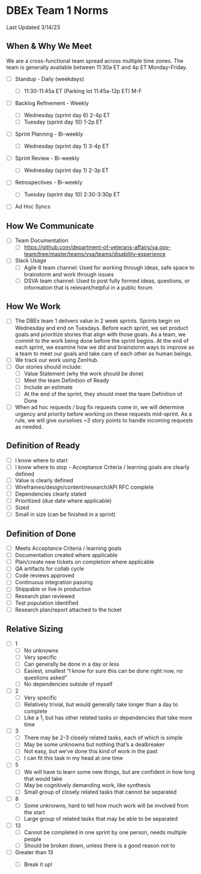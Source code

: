 # DBEx Team 1 Norms
Last Updated 3/14/23

## When & Why We Meet
We are a cross-functional team spread across multiple time zones. The team is generally available between 11:30a ET and 4p ET Monday-Friday.

- [ ] Standup - Daily (weekdays)
   - [ ] 11:30-11:45a ET (Parking lot 11:45a-12p ET) M-F
- [ ] Backlog Refinement - Weekly
   - [ ] Wednesday (sprint day 6) 2-4p ET
   - [ ] Tuesday (sprint day 10) 1-2p ET
- [ ] Sprint Planning - Bi-weekly
   - [ ] Wednesday (sprint day 1) 3-4p ET
- [ ] Sprint Review - Bi-weekly
   - [ ] Wednesday (sprint day 1) 2-3p ET
- [ ] Retrospectives - Bi-weekly
   - [ ] Tuesday (sprint day 10) 2:30-3:30p ET
- [ ] Ad Hoc Syncs
  

## How We Communicate
- [ ] Team Documentation
   - [ ] https://github.com/department-of-veterans-affairs/va.gov-team/tree/master/teams/vsa/teams/disability-experience
- [ ] Slack Usage
   - [ ] Agile 6 team channel: Used for working through ideas, safe space to brainstorm and work through issues
   - [ ] DSVA team channel: Used to post fully formed ideas, questions, or information that is relevant/helpful in a public forum

## How We Work
- [ ] The DBEx team 1 delivers value in 2 week sprints. Sprints begin on Wednesday and end on Tuesdays. Before each sprint, we set product goals and prioritize stories that align with those goals. As a team, we commit to the work being done before the sprint begins. At the end of each sprint, we examine how we did and brainstorm ways to improve as a team to meet our goals and take care of each other as human beings.
- [ ] We track our work using ZenHub.
- [ ] Our stories should include:
   - [ ] Value Statement (why the work should be done)
   - [ ] Meet the team Definition of Ready
   - [ ] Include an estimate
   - [ ] At the end of the sprint, they should meet the team Definition of Done
- [ ] When ad hoc requests / bug fix requests come in, we will determine urgency and priority before working on these requests mid-sprint. As a rule, we will give ourselves ~3 story points to handle incoming requests as needed.

## Definition of Ready
 - [ ] I know where to start
 - [ ] I know where to stop - Acceptance Criteria / learning goals are clearly defined
 - [ ] Value is clearly defined
 - [ ] Wireframes/design/content/research/API RFC complete
 - [ ] Dependencies clearly stated
 - [ ] Prioritized (due date where applicable)
 - [ ] Sized
 - [ ] Small in size (can be finished in a sprint)

## Definition of Done
 - [ ] Meets Acceptance Criteria / learning goals
 - [ ] Documentation created where applicable
 - [ ] Plan/create new tickets on completion where applicable
 - [ ] QA artifacts for collab cycle
 - [ ] Code reviews approved
 - [ ] Continuous integration passing
 - [ ] Shippable or live in production
 - [ ] Research plan reviewed
 - [ ] Test population identified
 - [ ] Research plan/report attached to the ticket

## Relative Sizing
- [ ] 1
   - [ ] No unknowns
   - [ ] Very specific
   - [ ] Can generally be done in a day or less
   - [ ] Easiest, smallest “I know for sure this can be done right now, no questions asked”
   - [ ] No dependencies outside of myself
- [ ] 2
   - [ ] Very specific
   - [ ] Relatively trivial, but would generally take longer than a day to complete
   - [ ] Like a 1, but has other related tasks or dependencies that take more time
- [ ] 3
   - [ ] There may be 2-3 closely related tasks, each of which is simple
   - [ ] May be some unknowns but nothing that’s a dealbreaker
   - [ ] Not easy, but we’ve done this kind of work in the past
   - [ ] I can fit this task in my head at one time
- [ ] 5
   - [ ] We will have to learn some new things, but are confident in how long that would take
   - [ ] May be cognitively demanding work, like synthesis
   - [ ] Small group of closely related tasks that cannot be separated
- [ ] 8
   - [ ] Some unknowns, hard to tell how much work will be involved from the start
   - [ ] Large group of related tasks that may be able to be separated
- [ ] 13
   - [ ] Cannot be completed in one sprint by one person, needs multiple people
   - [ ] Should be broken down, unless there is a good reason not to
- [ ] Greater than 13
   - [ ] Break it up! 


